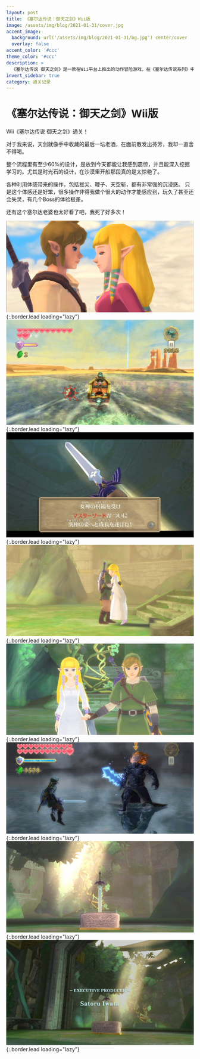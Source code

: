 ```yaml
---
layout: post
title: 《塞尔达传说：御天之剑》Wii版
image: /assets/img/blog/2021-01-31/cover.jpg
accent_image: 
  background: url('/assets/img/blog/2021-01-31/bg.jpg') center/cover
  overlay: false
accent_color: '#ccc'
theme_color: '#ccc'
description: >
  《塞尔达传说 御天之剑》是一款在Wii平台上推出的动作冒险游戏，在《塞尔达传说系列》中，故事时间轴在《缩小帽》前，并也是该系列的第16款作品。<br>本作由任天堂情报开发本部研发制作，游戏在2011年11月陆续在欧洲、北美、日本和澳洲发行。
invert_sidebar: true
category: 通关记录
---
```


# 《塞尔达传说：御天之剑》Wii版

Wii《塞尔达传说 御天之剑》通关！

对于我来说，天剑就像手中收藏的最后一坛老酒，在面前散发出芬芳，我却一直舍不得喝。

整个流程里有至少60%的设计，是放到今天都能让我感到震惊，并且能深入挖掘学习的。尤其是时光石的设计，在沙漠里开船那段真的是太惊艳了。

各种利用体感带来的操作，包括拔尖、鞭子、天空斩，都有非常强的沉浸感。
只是这个体感还是好笨，很多操作非得我做个很大的动作才能感应到，玩久了甚至还会失灵，有几个Boss的体验极差。

还有这个塞尔达老婆也太好看了吧，我死了好多次！


![](/assets/img/blog/2021-01-31/1.jpg){:.border.lead loading="lazy"}
![](/assets/img/blog/2021-01-31/2.jpg){:.border.lead loading="lazy"}
![](/assets/img/blog/2021-01-31/3.jpg){:.border.lead loading="lazy"}
![](/assets/img/blog/2021-01-31/4.jpg){:.border.lead loading="lazy"}
![](/assets/img/blog/2021-01-31/5.jpg){:.border.lead loading="lazy"}
![](/assets/img/blog/2021-01-31/6.jpg){:.border.lead loading="lazy"}
![](/assets/img/blog/2021-01-31/7.jpg){:.border.lead loading="lazy"}
![](/assets/img/blog/2021-01-31/8.jpg){:.border.lead loading="lazy"}